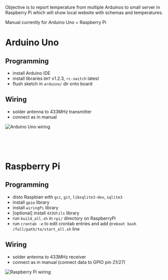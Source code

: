 Objective is to report temperature from multiple Arduinos to small server in Raspberry Pi which will show local website with schemas and temperatures.

Manual currently for Arduino Uno + Raspberry Pi

# Arduino Uno

## Programming

* install Arduino IDE
* install libraries `DHT` v1.2.3, `rc-switch` latest
* flush sketch in `arduino/` dir onto board

## Wiring

* solder antenna to 433MHz transmitter
* connect as in manual

![Arduino Uno wiring](https://github.com/ribtoks/homeinsights/raw/master/temperature/assets/20180122_125103.jpg)

&nbsp;

&nbsp;

# Raspberry Pi

## Programming

* disto Raspbian with `gcc`, `git`, `libsqlite3-dev`, `sqlite3`
* install `gpio` library
* install `wiringPi` library
* [optional] install `433Utils` library
* run `build_all.sh` in `rpi/` directory on RaspberryPi
* run `crontab -e` to edit crontab entries and add `@reboot bash /full/path/to/start_all.sh` line

## Wiring

* solder antenna to 433MHz receiver
* connect as in manual (connect data to GPIO pin 21/27)

![Raspberry Pi wiring](https://github.com/ribtoks/homeinsights/raw/master/temperature/assets/20180122_125214.jpg)
